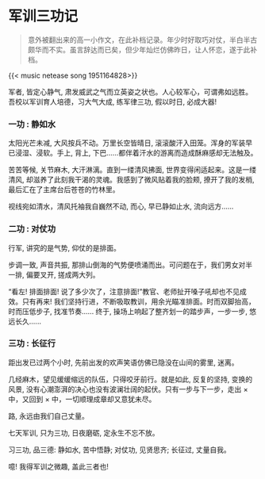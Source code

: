 # 军训三功记




> 意外被翻出来的高一小作文，在此补档记录。年少时好取巧对仗，半白半古颇华而不实。虽言辞达而已矣，但少年灿烂仿佛昨日，让人怀恋，遂于此补档。

{{< music netease song 1951164828>}}

军者, 皆定心静气, 肃发威武之气而立英姿之状也。人心较军心，可谓弗如远胜。吾校以军训育人培德，习大气大成, 练军律三功, 假以时日, 必成大器!

### 一功 : 静如水

太阳光芒未减, 大风按兵不动。万里长空皆晴日, 滚滚酸汗入田笼。浑身的军装早已浸湿、浸软。手上, 背上, 下巴......都伴着汗水的游离而造成酥麻感却无法触及。

苦苦等候, 关节麻木, 大汗淋漓。直到一缕清风拂面, 世界变得闲适起来。这是一缕清风, 却滋养了此刻我干渴的灵魂。我感到了微风贴着我的脸颊, 撩开了我的发梢, 最后汇在了主席台后苍苍的竹林里。

视线宛如清水，清风托袖我自巍然不动, 而心, 早已静如止水, 流向远方......
### 二功 : 对仗功

行军, 讲究的是气势, 仰仗的是排面。

步调一致, 声音共振, 那排山倒海的气势便喷涌而出。可问题在于，我们男女对半一排, 偏要叉开, 搓成两大列。

“看左! 排面排面! 说了多少次了，注意排面!”教官、老师扯开嗓子吼却也不见成效。只有再来! 我们坚持行进，不断吸取教训，用余光瞄准排面。时而双脚抬高，时而压低步子, 找准节奏......
终于, 操场上响起了整齐划一的踏步声，一步一步, 悠远长久......
### 三功 : 长征行

距出发已过两个小时, 先前出发的欢声笑语仿佛已隐没在山间的雾里, 迷离。

几经麻木，望见缓缓缩远的队伍，只得咬牙前行。就是如此, 反复的坚持, 变换的风景, 没有心潮澎湃的决心也没有波澜壮阔的起伏。只有一步与下一步，走出 × 中，又回到 × 中，一切顺理成章却又意犹未尽。

路, 永远由我们自己丈量。

七天军训, 只为三功, 日夜磨砺, 定永生不忘不放。

习三功, 品三德: 静如水, 苦中悟静; 对仗功, 见贤思齐; 长征过, 丈量自我。

噫! 我得军训之微趣, 盖此三者也!

